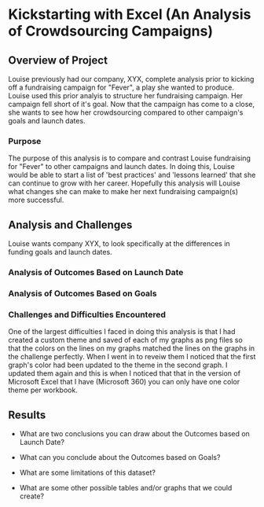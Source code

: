 # Kickstarting with Excel (An Analysis of Crowdsourcing Campaigns)

## Overview of Project
Louise previously had our company, XYX, complete analysis prior to kicking off a fundraising campaign for "Fever", a play she wanted to produce. Louise used this prior analyis to structure her fundraising campaign. Her campaign fell short of it's goal. Now that the campaign has come to a close, she wants to see how her crowdsourcing compared to other campaign's goals and launch dates.

### Purpose
The purpose of this analysis is to compare and contrast Louise fundraising for "Fever" to other campaigns and launch dates. In doing this, Louise would be able to start a list of 'best practices' and 'lessons learned' that she can continue to grow with her career. Hopefully this analysis will Louise what changes she can make to make her next fundraising campaign(s) more successful.

## Analysis and Challenges
Louise wants company XYX, to look specifically at the differences in funding goals and launch dates. 

### Analysis of Outcomes Based on Launch Date

### Analysis of Outcomes Based on Goals

### Challenges and Difficulties Encountered
One of the largest difficulties I faced in doing this analysis is that I had created a custom theme and saved of each of my graphs as png files so that the colors on the lines on my graphs matched the lines on the graphs in the challenge perfectly. When I went in to reveiw them I noticed that the first graph's color had been updated to the theme in the second graph. I updated them again and this is when I noticed that that in the version of Microsoft Excel that I have (Microsoft 360) you can only have one color theme per workbook.

## Results

- What are two conclusions you can draw about the Outcomes based on Launch Date?

- What can you conclude about the Outcomes based on Goals?

- What are some limitations of this dataset?

- What are some other possible tables and/or graphs that we could create?
